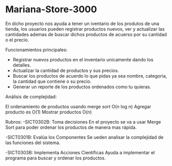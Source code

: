 # Mariana-Store-3000

En dicho proyecto nos ayuda a tener un iventario de los produtos de una tienda, los usuarios pueden registrar productos nuevos, ver y actualizar las cantidades ademas de buscar dichos productos de acuerso por su cantidad o el precio.


Funcionamientos principales:
- Registrar nuevos productos en el inventario unicamente dando los detalles.
- Actualizar la cantidad de productos y sus precios.
- Buscar los productos de acuerdo lo que pidas ya sea nombre, categoria, la cantidad que contiene o su precio.
- Generar un reporte de los productos ordenados como tu quieras.


Análisis de complejidad:

El ordenamiento de productos usando merge sort O(n log n)
Agregar producto es O(1)
Mostrar productos O(n)

Rubros:
-SICT0302B: Toma decisiones
En el proyecto se va a usar Merge Sort para poder ordenar los productos de manera mas rápida.

-SICT0301B: Evalúa los Componentes
Se ueden analisar la complejidad de las funciones del sistema.

-SICT0303B: Implementa Acciones Científicas
Ayuda a implementar el programa para buscar y ordenar los productos.
